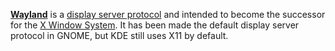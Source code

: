 [**Wayland**](https://wayland.freedesktop.org/) is a [display server protocol](https://wiki.archlinux.org/title/wayland) and intended to become the successor for the [X Window System](https://wiki.archlinux.org/title/X_Window_System).
It has been made the default display server protocol in GNOME, but KDE still uses X11 by default.
